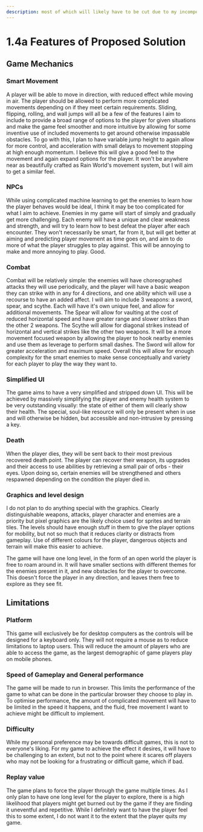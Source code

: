 ```yaml
---
description: most of which will likely have to be cut due to my incompetence :P
---
```


# 1.4a Features of Proposed Solution

## Game Mechanics

### Smart Movement

A player will be able to move in direction, with reduced effect while moving in air. The player should be allowed to perform more complicated movements depending on if they meet certain requirements. Sliding, flipping, rolling, and wall jumps will all be a few of the features I aim to include to provide a broad range of options to the player for given situations and make the game feel smoother and more intuitive by allowing for some inventive use of included movements to get around otherwise impassable obstacles. To go with this, I plan to have variable jump height to again allow for more control, and acceleration with small delays to movement stopping at high enough momentum. I believe this will give a good feel to the movement and again expand options for the player. It won't be anywhere near as beautifully crafted as Rain World's movement system, but I will aim to get a similar feel.

### NPCs

While using complicated machine learning to get the enemies to learn how the player behaves would be ideal, I think it may be too complicated for what I aim to achieve. Enemies in my game will start of simply and gradually get more challenging. Each enemy will have a unique and clear weakness and strength, and will try to learn how to best defeat the player after each encounter. They won't necessarily be smart, far from it, but will get better at aiming and predicting player movement as time goes on, and aim to do more of what the player struggles to play against. This will be annoying to make and more annoying to play. Good.

### Combat

Combat will be relatively simple: the enemies will have choreographed attacks they will use periodically, and the player will have a basic weapon they can strike with in any for 4 directions, and one ability which will use a recourse to have an added affect. I will aim to include 3 weapons: a sword, spear, and scythe. Each will have it's own unique feel, and allow for additional movements. The Spear will allow for vaulting at  the cost of reduced horizontal speed and have greater range and slower strikes than the other 2 weapons. The Scythe will allow for diagonal strikes instead of horizontal and vertical strikes like the other two weapons. It will be a more movement focused weapon by allowing the player to hook nearby enemies and use them as leverage to perform small dashes. The Sword will allow for greater acceleration and maximum speed. Overall this will allow for enough complexity for the smart enemies to make sense conceptually and variety for each player to play the way they want to.

### Simplified UI

The game aims to have a very simplified and stripped down UI. This will be achieved by massively simplifying the player and enemy health system to be very outstanding visually: the state of either of them will clearly show their health. The special, soul-like resource will only be present when in use and will otherwise be hidden, but accessible and non-intrusive by pressing a key.

### Death

When the player dies, they will be sent back to their most previous recovered death point. The player can recover their weapon, its upgrades and their access to use abilities by retrieving a small pair of orbs - their eyes. Upon doing so, certain enemies will be strengthened and others respawned depending on the condition the player died in.

### Graphics and level design

I do not plan to do anything special with the graphics. Clearly distinguishable weapons, attacks, player character and enemies are a priority but pixel graphics are the likely choice used for sprites and terrain tiles. The levels should have enough stuff in them to give the player options for mobility, but not so much that it reduces clarity or distracts from gameplay. Use of different colours for the player, dangerous objects and terrain will make this easier to achieve.

The game will have one long level, in the form of an open world the player is free to roam around in. It will have smaller sections with different themes for the enemies present in it, and new obstacles for the player to overcome. This doesn't force the player in any direction, and leaves them free to explore as they see fit.

## Limitations

### Platform

This game will exclusively be for desktop computers as the controls will be designed for a keyboard only. They will not require a mouse as to reduce limitations to laptop users. This will reduce the amount of players who are able to access the game, as the largest demographic of game players play on mobile phones.

### Speed of Gameplay and General performance

The game will be made to run in browser. This limits the performance of the game to what can be done in the particular browser they choose to play in. To optimise performance, the amount of complicated movement will have to be limited in the speed it happens, and the fluid, free movement I want to achieve might be difficult to implement.

### Difficulty

While my personal preference may be towards difficult games, this is not to everyone's liking. For my game to achieve the effect it desires, it will have to be challenging to an extent, but not to the point where it scares off players who may not be looking for a frustrating or difficult game, which if bad.

### Replay value

The game plans to force the player through the game multiple times. As I only plan to have one long level for the player to explore, there is a high likelihood that players might get burned out by the game if they are finding it uneventful and repetitive. While I definitely want to have the player feel this to some extent, I do not want it to the extent that the player quits my game.
